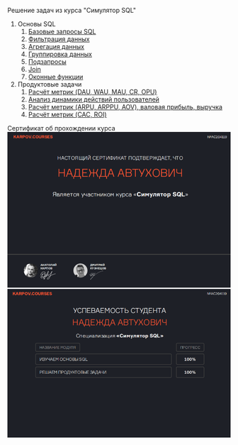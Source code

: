 Решение задач из курса "Симулятор SQL"
1. Основы SQL
   1. [Базовые запросы SQL](https://github.com/Nadya1004avt/SQL/blob/main/The%20basics%20sql/Basic_Queries.ipynb)
   2. [Фильтрация данных](https://github.com/Nadya1004avt/SQL/blob/main/The%20basics%20sql/Data_FIltering.ipynb)
   3. [Агрегация данных](https://github.com/Nadya1004avt/SQL/blob/main/The%20basics%20sql/Data_Aggregation.ipynb)
   4. [Группировка данных](https://github.com/Nadya1004avt/SQL/blob/main/The%20basics%20sql/Data_Grouping.ipynb)
   5. [Подзапросы](https://github.com/Nadya1004avt/SQL/blob/main/The%20basics%20sql/Subquery.ipynb)
   6. [Join](https://github.com/Nadya1004avt/SQL/blob/main/The%20basics%20sql/Join.ipynb)
   7. [Оконные функции](https://github.com/Nadya1004avt/SQL/blob/main/The%20basics%20sql/Window_Functions.ipynb)
2. Продуктовые задачи
   1. [Расчёт метрик (DAU, WAU, MAU, CR, OPU)](https://github.com/Nadya1004avt/SQL/blob/main/Orders_analytics.ipynb)
   2. [Анализ динамики действий пользователей](https://github.com/Nadya1004avt/SQL/blob/main/OA1.ipynb)
   3. [Расчёт метрик (ARPU, ARPPU, AOV), валовая прибыль, выручка](https://github.com/Nadya1004avt/SQL/blob/main/Product_Economics.ipynb)
   4. [Расчёт метрик (CAC, ROI)](https://github.com/Nadya1004avt/SQL/blob/main/Marketing_Metrics.ipynb)

Сертификат об прохождении курса
![image](https://github.com/Nadya1004avt/SQL/blob/main/1.png)
![image](https://github.com/Nadya1004avt/SQL/blob/main/2.png)
